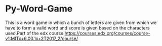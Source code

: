 # Py-Word-Game
This is a word game in which a bunch of letters are given from which we have to form a valid word and score is given based on the characters used.Part of the edx course:https://courses.edx.org/courses/course-v1:MITx+6.00.1x+2T2017_2/course/
